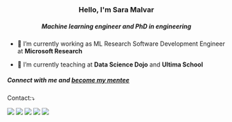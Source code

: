 <h3 align="center">Hello, I'm Sara Malvar</h2>
<h5 align="center">Machine learning engineer and PhD in engineering</h5>

<!---
<p align="left"> <img src="https://komarev.com/ghpvc/?username=smalvar&label=Profile%20views&color=0e75b6&style=flat" alt="smalvar" /> </p>
-->


- 🔭 I’m currently working as ML Research Software Development Engineer at **Microsoft Research**

- 🌱 I’m currently teaching at **Data Science Dojo** and **Ultima School**


<h5 align="left">Connect with me and <a href="https://mentorcruise.com/mentor/SaraMalvar/" target="blank">become my mentee </a></h5> </h5> 

<p align="left">
  Contact:⤵️
</p>

<p align="left">
  <a href="mailto:malvar.sara@gmail.com?subject=Olá%20?" alt="Gmail">
  <img src="https://img.shields.io/badge/-Gmail-FF0000?style=flat-square&labelColor=FF0000&logo=gmail&logoColor=white&link=LINK-DO-SEU-EMAIL" /></a>

  <a href="https://www.linkedin.com/in/saramalvar/" alt="Linkedin">
  <img src="https://img.shields.io/badge/-Linkedin-0e76a8?style=flat-square&logo=Linkedin&logoColor=white&link=LINK-DO-SEU-LINKEDIN" /></a>

  <a href="https://api.whatsapp.com/send?phone=5561981156756&text=Ol%C3%A1" alt="WhatsApp">
  <img src="https://img.shields.io/badge/-WhatsApp-25d366?style=flat-square&labelColor=25d366&logo=whatsapp&logoColor=white&link=API-DO-SEU-WHATSAPP"/></a>

  <a href="https://smalvar.github.io/" alt="Webpage">
  <img src="https://img.shields.io/badge/-Portfolio-DF0174?style=flat-square&labelColor=DF0174&logo=github&logoColor=white&link=https://smalvar.github.io/"/></a>

  <a href="https://www.microsoft.com/en-us/research/people/saramalvar/" alt="Microsoft Research">
  <img src="https://img.shields.io/badge/-Webpage-007474?style=flat-square&labelColor=007474&logo=microsoft&logoColor=white&link=https://www.microsoft.com/en-us/research/people/saramalvar/"/></a>
</p>  


